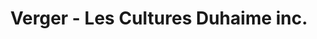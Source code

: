 ---
title: "Verger - Les Cultures Duhaime inc."
url: /saint-germain-de-grantham/verger-les-cultures-duhaime-inc/
shop: Allgemein
---